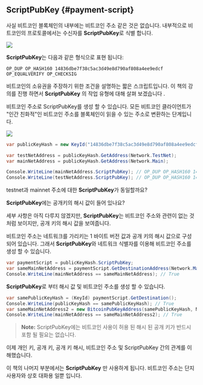 ## ScriptPubKey {#payment-script}

사실 비트코인 블록체인의 내부에는 비트코인 주소 같은 것은 없습니다. 내부적으로 비트코인의 프로토콜에서는 수신자를 **ScriptPubKey**로 식별 합니다.

![](../assets/ScriptPubKey.png)  

**ScriptPubKey**는 다음과 같은 형식으로 표현 됩니다:  

```OP_DUP OP_HASH160 14836dbe7f38c5ac3d49e8d790af808a4ee9edcf OP_EQUALVERIFY OP_CHECKSIG```  

비트코인의 소유권을 주장하기 위한 조건을 설명하는 짧은 스크립트입니다. 이 책의 강의를 진행 하면서 **ScriptPubKey** 의 작업 유형에 대해 살펴 보겠습니다 .

비트코인 주소로 ScriptPubKey를 생성 할 수 있습니다. 모든 비트코인 클라이언트가 "인간 친화적"인 비트코인 주소를 블록체인이 읽을 수 있는 주소로 변환하는 단계입니다.

![](../assets/BitcoinAddressToScriptPubKey.png)  

```cs 
var publicKeyHash = new KeyId("14836dbe7f38c5ac3d49e8d790af808a4ee9edcf");

var testNetAddress = publicKeyHash.GetAddress(Network.TestNet);
var mainNetAddress = publicKeyHash.GetAddress(Network.Main);

Console.WriteLine(mainNetAddress.ScriptPubKey); // OP_DUP OP_HASH160 14836dbe7f38c5ac3d49e8d790af808a4ee9edcf OP_EQUALVERIFY OP_CHECKSIG
Console.WriteLine(testNetAddress.ScriptPubKey); // OP_DUP OP_HASH160 14836dbe7f38c5ac3d49e8d790af808a4ee9edcf OP_EQUALVERIFY OP_CHECKSIG
```  

testnet과 mainnet 주소에 대한 **ScriptPubKey**가 동일할까요?

**ScriptPubKey**에는 공개키의 해시 값이 들어 있나요?

세부 사항은 아직 다루지 않겠지만, **ScriptPubKey**는 비트코인 주소와 관련이 없는 것 처럼 보이지만, 공개 키의 해시 값을 보여줍니다.

비트코인 주소는 네트워크를 가리키는 1 바이트 버전 값과 공개 키의 해시 값으로 구성 되어 있습니다. 그래서 **ScriptPubKey**와 네트워크 식별자를 이용해 비트코인 주소를 생성 할 수 있습니다.

```cs
var paymentScript = publicKeyHash.ScriptPubKey;
var sameMainNetAddress = paymentScript.GetDestinationAddress(Network.Main);
Console.WriteLine(mainNetAddress == sameMainNetAddress); // True
```   

**ScriptPubKey**로 부터 해시 값 및 비트코인 주소를 생성 할 수 있습니다.

```cs
var samePublicKeyHash = (KeyId) paymentScript.GetDestination();
Console.WriteLine(publicKeyHash == samePublicKeyHash); // True
var sameMainNetAddress2 = new BitcoinPubKeyAddress(samePublicKeyHash, Network.Main);
Console.WriteLine(mainNetAddress == sameMainNetAddress2); // True
```   

> **Note:** ScriptPubKey에는 비트코인 사용이 허용 된 해시 된 공개 키가 반드시 포함 될 필요는 없습니다.

이제 개인 키, 공개 키, 공개 키 해시, 비트코인 주소 및 ScriptPubKey 간의 관계를 이해했습니다.

이 책의 나머지 부분에서는 **ScriptPubKey** 만 사용하게 됩니다. 비트코인 주소는 단지 사용자와 상호 대화용 일뿐 입니다.
